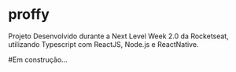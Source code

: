 # proffy
Projeto Desenvolvido durante a Next Level Week 2.0 da Rocketseat, utilizando Typescript com ReactJS, Node.js e ReactNative.

#Em construção...

